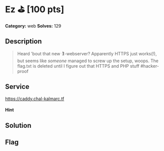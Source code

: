 # Ez ⛳ [100 pts]

**Category:** web
**Solves:** 129

## Description
>Heard 'bout that new 🏌️-webserver? Apparently HTTPS just works(!), but seems like _someone_ managed to screw up the setup, woops.  The flag.txt is deleted until I figure out that HTTPS and PHP stuff #hacker-proof

## Service
https://caddy.chal-kalmarc.tf

#### Hint 

## Solution

## Flag

